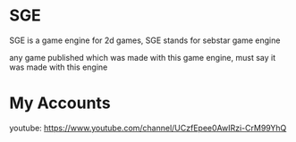 # SGE
SGE is a game engine for 2d games,
SGE stands for sebstar game engine                                                                    

any game published which was made with this game engine, must say it was made with this engine

# My Accounts

youtube: https://www.youtube.com/channel/UCzfEpee0AwIRzi-CrM99YhQ
